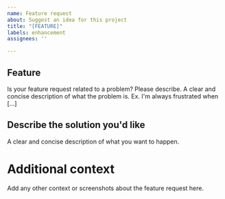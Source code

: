 ```yaml
---
name: Feature request
about: Suggest an idea for this project
title: "[FEATURE]"
labels: enhancement
assignees: ''

---
```


## Feature

Is your feature request related to a problem? Please describe.
A clear and concise description of what the problem is. Ex. I'm always frustrated when [...]

## Describe the solution you'd like

A clear and concise description of what you want to happen.

# Additional context

Add any other context or screenshots about the feature request here.
